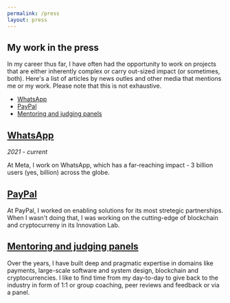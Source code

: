 ```yaml
---
permalink: /press
layout: press
---
```


## My work in the press

In my career thus far, I have often had the opportunity to work on projects that are either inherently complex or carry out-sized impact (or sometimes, both). Here's a list of articles by news outles and other media that mentions me or my work. Please note that this is not exhaustive.

- [WhatsApp](#whatsapp)
- [PayPal](#paypal)
- [Mentoring and judging panels](#mentoring-and-judging-panels)

## [WhatsApp](#whatsapp)

_2021 - current_

At Meta, I work on WhatsApp, which has a far-reaching impact - 3 billion users (yes, billion) across the globe.

## [PayPal](#paypal)

At PayPal, I worked on enabling solutions for its most stretegic partnerships. When I wasn't doing that, I was working on the cutting-edge of blockchain and cryptocurreny in its Innovation Lab.

## [Mentoring and judging panels](#mentoring-and-judging-panels)

Over the years, I have built deep and pragmatic expertise in domains like payments, large-scale software and system design, blockchain and cryptocurrencies. I like to find time from my day-to-day to give back to the industry in form of 1:1 or group coaching, peer reviews and feedback or via a panel.
